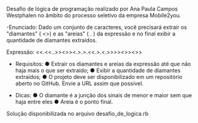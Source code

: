 Desafio de lógica de programação realizado por Ana Paula Campos Westphalen no âmbito do processo seletivo da empresa Mobile2you.

-Enunciado:
Dado um conjunto de caracteres, você precisará extrair os "diamantes" ( <>) e as "areias" ( . ) da expressão e no final exibir a quantidade de diamantes extraídos.

Expressão: <<.<<..>><>><.>.>.<<.>.<.>>>><>><>>

- Requisitos:
● Extrair os diamantes e areias da expressão até que não haja mais o que ser extraído;
● Exibir a quantidade de diamantes extraídos;
● O projeto deve ser disponibilizado em um repositório aberto no GitHub. Envie a URL assim que
possível.

- Dicas:
● O diamante é a junção dos sinais de menor e maior sem que haja entre eles
● Areia é o ponto final.

Solução disponibilizada no arquivo desafio_de_logica.rb
